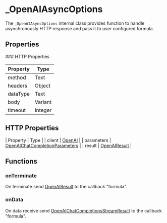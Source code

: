 # _OpenAIAsyncOptions

The `_OpenAIAsyncOptions` internal class provides function to handle asynchronously HTTP response and pass it to user configured formula.

## Properties

### HTTP Properties

| Property    | Type    |
|-------------|---------|
| method      | Text    |
| headers     | Object  |
| dataType    | Text    |
| body        | Variant |
| timeout     | Integer  |

## HTTP Properties

| Property    | Type    |
| client      | [OpenAI](OpenAI) |
| parameters  | [OpenAIChatCompletionParameters](OpenAIChatCompletionParameters) |
| result      | [OpenAIResult](OpenAIResult) |

## Functions

### onTerminate

On terminate send [OpenAIResult](OpenAIResult) to the callback "formula".

### onData

On data receive send [OpenAIChatCompletionsStreamResult](OpenAIChatCompletionsStreamResult) to the callback "formula".
